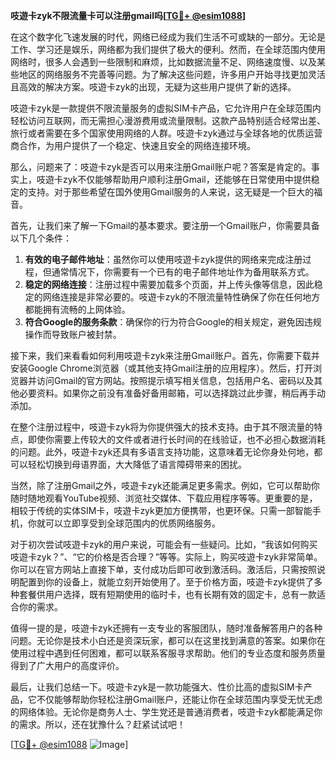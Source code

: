 **吱遊卡zyk不限流量卡可以注册gmail吗[[TG💪+ @esim1088](https://t.me/s/esim1088)]**

在这个数字化飞速发展的时代，网络已经成为我们生活不可或缺的一部分。无论是工作、学习还是娱乐，网络都为我们提供了极大的便利。然而，在全球范围内使用网络时，很多人会遇到一些限制和麻烦，比如数据流量不足、网络速度慢、以及某些地区的网络服务不完善等问题。为了解决这些问题，许多用户开始寻找更加灵活且高效的解决方案。吱遊卡zyk的出现，无疑为这些用户提供了新的选择。

吱遊卡zyk是一款提供不限流量服务的虚拟SIM卡产品，它允许用户在全球范围内轻松访问互联网，而无需担心漫游费用或流量限制。这款产品特别适合经常出差、旅行或者需要在多个国家使用网络的人群。吱遊卡zyk通过与全球各地的优质运营商合作，为用户提供了一个稳定、快速且安全的网络连接环境。

那么，问题来了：吱遊卡zyk是否可以用来注册Gmail账户呢？答案是肯定的。事实上，吱遊卡zyk不仅能够帮助用户顺利注册Gmail，还能够在日常使用中提供稳定的支持。对于那些希望在国外使用Gmail服务的人来说，这无疑是一个巨大的福音。

首先，让我们来了解一下Gmail的基本要求。要注册一个Gmail账户，你需要具备以下几个条件：

1. **有效的电子邮件地址**：虽然你可以使用吱遊卡zyk提供的网络来完成注册过程，但通常情况下，你需要有一个已有的电子邮件地址作为备用联系方式。
2. **稳定的网络连接**：注册过程中需要加载多个页面，并上传头像等信息，因此稳定的网络连接是非常必要的。吱遊卡zyk的不限流量特性确保了你在任何地方都能拥有流畅的上网体验。
3. **符合Google的服务条款**：确保你的行为符合Google的相关规定，避免因违规操作而导致账户被封禁。

接下来，我们来看看如何利用吱遊卡zyk来注册Gmail账户。首先，你需要下载并安装Google Chrome浏览器（或其他支持Gmail注册的应用程序）。然后，打开浏览器并访问Gmail的官方网站。按照提示填写相关信息，包括用户名、密码以及其他必要资料。如果你之前没有准备好备用邮箱，可以选择跳过此步骤，稍后再手动添加。

在整个注册过程中，吱遊卡zyk将为你提供强大的技术支持。由于其不限流量的特点，即使你需要上传较大的文件或者进行长时间的在线验证，也不必担心数据消耗的问题。此外，吱遊卡zyk还具有多语言支持功能，这意味着无论你身处何地，都可以轻松切换到母语界面，大大降低了语言障碍带来的困扰。

当然，除了注册Gmail之外，吱遊卡zyk还能满足更多需求。例如，它可以帮助你随时随地观看YouTube视频、浏览社交媒体、下载应用程序等等。更重要的是，相较于传统的实体SIM卡，吱遊卡zyk更加方便携带，也更环保。只需一部智能手机，你就可以立即享受到全球范围内的优质网络服务。

对于初次尝试吱遊卡zyk的用户来说，可能会有一些疑问。比如，“我该如何购买吱遊卡zyk？”、“它的价格是否合理？”等等。实际上，购买吱遊卡zyk非常简单。你可以在官方网站上直接下单，支付成功后即可收到激活码。激活后，只需按照说明配置到你的设备上，就能立刻开始使用了。至于价格方面，吱遊卡zyk提供了多种套餐供用户选择，既有短期使用的临时卡，也有长期有效的固定卡，总有一款适合你的需求。

值得一提的是，吱遊卡zyk还拥有一支专业的客服团队，随时准备解答用户的各种问题。无论你是技术小白还是资深玩家，都可以在这里找到满意的答案。如果你在使用过程中遇到任何困难，都可以联系客服寻求帮助。他们的专业态度和服务质量得到了广大用户的高度评价。

最后，让我们总结一下。吱遊卡zyk是一款功能强大、性价比高的虚拟SIM卡产品，它不仅能够帮助你轻松注册Gmail账户，还能让你在全球范围内享受无忧无虑的网络体验。无论你是商务人士、学生党还是普通消费者，吱遊卡zyk都能满足你的需求。所以，还在犹豫什么？赶紧试试吧！

[[TG💪+ @esim1088](https://t.me/s/esim1088) ![Image](https://i.postimg.cc/4NQfJmqS/Snipaste-2025-05-13-00-14-12.png)]